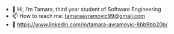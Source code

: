 - 👋 Hi, I’m Tamara, third year student of Software Engineering
- 📫 How to reach me: tamaraavramovic99@gmail.com
- 🔵 https://www.linkedin.com/in/tamara-avramovic-8bb9bb20b/
<!---
tamara9avr/tamara9avr is a ✨ special ✨ repository because its `README.md` (this file) appears on your GitHub profile.
You can click the Preview link to take a look at your changes.
--->
